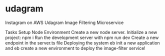 # udagram
Instagram on AWS
Udagram Image Filtering Microservice

Tasks
Setup Node Environment
Create a new node server.
Initialize a new project: npm i
Run the development server with npm run dev
Create a new endpoint in the server.ts file
Deploying the system
eb init a new application and eb create a new environment to deploy the image-filter service! 
